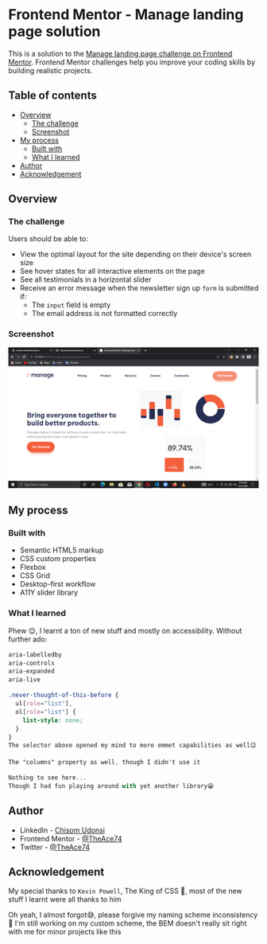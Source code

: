 # Frontend Mentor - Manage landing page solution

This is a solution to the [Manage landing page challenge on Frontend Mentor](https://www.frontendmentor.io/challenges/manage-landing-page-SLXqC6P5). Frontend Mentor challenges help you improve your coding skills by building realistic projects.

## Table of contents

- [Overview](#overview)
  - [The challenge](#the-challenge)
  - [Screenshot](#screenshot)
- [My process](#my-process)
  - [Built with](#built-with)
  - [What I learned](#what-i-learned)
- [Author](#author)
- [Acknowledgement](#acknowledgement)

## Overview

### The challenge

Users should be able to:

- View the optimal layout for the site depending on their device's screen size
- See hover states for all interactive elements on the page
- See all testimonials in a horizontal slider
- Receive an error message when the newsletter sign up `form` is submitted if:
  - The `input` field is empty
  - The email address is not formatted correctly

### Screenshot

![Capture](./Capture.png)

## My process

### Built with

- Semantic HTML5 markup
- CSS custom properties
- Flexbox
- CSS Grid
- Desktop-first workflow
- A11Y slider library

### What I learned

Phew 😌, I learnt a ton of new stuff and mostly on accessibility. Without further ado:

```html
aria-labelledby
aria-controls
aria-expanded
aria-live
```

```css
.never-thought-of-this-before {
  ul[role="list"],
  ol[role="list"] {
    list-style: none;
  }
}
The selector above opened my mind to more emmet capabilities as well😉

The "columns" property as well, though I didn't use it
```

```js
Nothing to see here...
Though I had fun playing around with yet another library😁
```

## Author

- LinkedIn - [Chisom Udonsi](https://www.linkedin.com/in/chisom-udonsi-45196b216)
- Frontend Mentor - [@TheAce74](https://www.frontendmentor.io/profile/TheAce74)
- Twitter - [@TheAce74](https://www.twitter.com/TheAce74)

## Acknowledgement

My special thanks to `Kevin Powell`, The King of CSS 👑, most of the new stuff I learnt were all thanks to him

Oh yeah, I almost forgot😅, please forgive my naming scheme inconsistency🥺
I'm still working on my custom scheme, the BEM doesn't really sit right with me for minor projects like this
